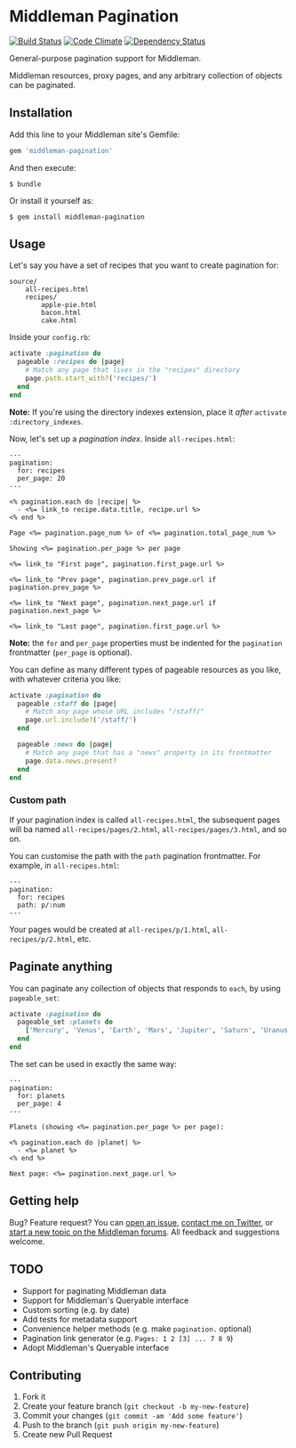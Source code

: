 # Middleman Pagination

[![Build Status](https://travis-ci.org/Aupajo/middleman-pagination.png?branch=master)](https://travis-ci.org/Aupajo/middleman-pagination)
[![Code Climate](https://codeclimate.com/github/Aupajo/middleman-pagination.png)](https://codeclimate.com/github/Aupajo/middleman-pagination)
[![Dependency Status](https://gemnasium.com/Aupajo/middleman-pagination.png)](https://gemnasium.com/Aupajo/middleman-pagination)

General-purpose pagination support for Middleman.

Middleman resources, proxy pages, and any arbitrary collection of objects can be paginated.

## Installation

Add this line to your Middleman site's Gemfile:

```ruby
gem 'middleman-pagination'
```

And then execute:

    $ bundle

Or install it yourself as:

    $ gem install middleman-pagination

## Usage

Let's say you have a set of recipes that you want to create pagination for:

    source/
        all-recipes.html
        recipes/
            apple-pie.html
            bacon.html
            cake.html

Inside your `config.rb`:

```ruby
activate :pagination do
  pageable :recipes do |page|
    # Match any page that lives in the "recipes" directory
    page.path.start_with?('recipes/')
  end
end
```

**Note:** If you're using the directory indexes extension, place it *after* `activate :directory_indexes`.

Now, let's set up a *pagination index*. Inside `all-recipes.html`:

```erb
---
pagination:
  for: recipes
  per_page: 20
---

<% pagination.each do |recipe| %>
  - <%= link_to recipe.data.title, recipe.url %>
<% end %>

Page <%= pagination.page_num %> of <%= pagination.total_page_num %>

Showing <%= pagination.per_page %> per page

<%= link_to "First page", pagination.first_page.url %>

<%= link_to "Prev page", pagination.prev_page.url if pagination.prev_page %>

<%= link_to "Next page", pagination.next_page.url if pagination.next_page %>

<%= link_to "Last page", pagination.first_page.url %>
```

**Note:** the `for` and `per_page` properties must be indented for the `pagination` frontmatter (`per_page` is optional).

You can define as many different types of pageable resources as you like, with whatever criteria you like:

```ruby
activate :pagination do
  pageable :staff do |page|
    # Match any page whose URL includes "/staff/"
    page.url.include?('/staff/')
  end

  pageable :news do |page|
    # Match any page that has a "news" property in its frontmatter
    page.data.news.present?
  end
end
```

### Custom path

If your pagination index is called `all-recipes.html`, the subsequent pages will ba named `all-recipes/pages/2.html`, `all-recipes/pages/3.html`, and so on.

You can customise the path with the `path` pagination frontmatter. For example, in `all-recipes.html`:

```
---
pagination:
  for: recipes
  path: p/:num
---
```

Your pages would be created at `all-recipes/p/1.html`, `all-recipes/p/2.html`, etc.

## Paginate anything

You can paginate any collection of objects that responds to `each`, by using `pageable_set`:

```ruby
activate :pagination do
  pageable_set :planets do
    ['Mercury', 'Venus', 'Earth', 'Mars', 'Jupiter', 'Saturn', 'Uranus', 'Neptune']
  end
end
```

The set can be used in exactly the same way:

```
---
pagination:
  for: planets
  per_page: 4
---

Planets (showing <%= pagination.per_page %> per page):

<% pagination.each do |planet| %>
  - <%= planet %>
<% end %>

Next page: <%= pagination.next_page.url %>
```

## Getting help

Bug? Feature request? You can [open an issue](https://github.com/Aupajo/middleman-pagination/issues), [contact me on Twitter](http://twitter.com/aupajo), or [start a new topic on the Middleman forums](http://forum.middlemanapp.com). All feedback and suggestions welcome.

## TODO

* Support for paginating Middleman data
* Support for Middleman's Queryable interface
* Custom sorting (e.g. by date)
* Add tests for metadata support
* Convenience helper methods (e.g. make `pagination.` optional)
* Pagination link generator (e.g. `Pages: 1 2 [3] ... 7 8 9`)
* Adopt Middleman's Queryable interface

## Contributing

1. Fork it
2. Create your feature branch (`git checkout -b my-new-feature`)
3. Commit your changes (`git commit -am 'Add some feature'`)
4. Push to the branch (`git push origin my-new-feature`)
5. Create new Pull Request
